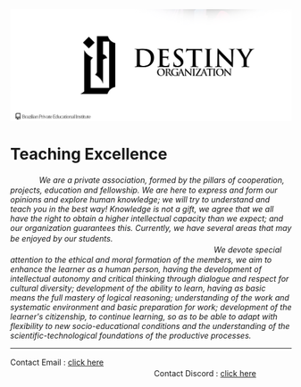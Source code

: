 <img src="https://github.com/orgdestiny/.github/blob/main/images/destiny.png?raw=true">

# Teaching Excellence 
ㅤㅤㅤㅤ*We are a private association, formed by the pillars of cooperation, projects, education and fellowship. We are here to express and form our opinions and explore human knowledge; we will try to understand and teach you in the best way! Knowledge is not a gift, we agree that we all have the right to obtain a higher intellectual capacity than we expect; and our organization guarantees this. Currently, we have several areas that may be enjoyed by our students.*ㅤㅤㅤㅤㅤㅤㅤㅤㅤㅤㅤㅤㅤㅤㅤㅤㅤㅤㅤ
ㅤㅤㅤㅤ
ㅤㅤㅤㅤㅤㅤㅤㅤㅤㅤㅤㅤㅤㅤㅤㅤㅤㅤㅤㅤㅤㅤㅤㅤㅤ
ㅤㅤㅤㅤ*We devote special attention to the ethical and moral formation of the members, we aim to enhance the learner as a human person, having the development of intellectual autonomy and critical thinking through dialogue and respect for cultural diversity; development of the ability to learn, having as basic means the full mastery of logical reasoning; understanding of the work and systematic environment and basic preparation for work; development of the learner's citizenship, to continue learning, so as to be able to adapt with flexibility to new socio-educational conditions and the understanding of the scientific-technological foundations of the productive processes.*

---

Contact Email : [click here](mailto:orgdestiny@hotmail.com)ㅤㅤㅤㅤㅤㅤㅤㅤㅤㅤㅤㅤㅤㅤㅤㅤㅤㅤㅤㅤㅤㅤㅤㅤㅤㅤㅤㅤㅤㅤㅤㅤㅤㅤㅤㅤㅤㅤㅤㅤㅤㅤㅤㅤㅤㅤContact Discord : [click here](https://discord.gg/VbgTRMnCkM)
